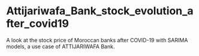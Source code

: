 # Attijariwafa_Bank_stock_evolution_after_covid19
A look at the stock price of Moroccan banks after COVID-19 with SARIMA models, a use case of ATTIJARIWAFA Bank.
